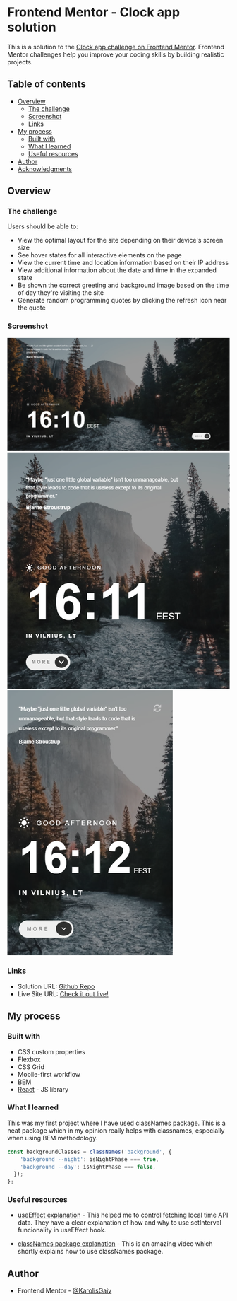 # Frontend Mentor - Clock app solution

This is a solution to the [Clock app challenge on Frontend Mentor](https://www.frontendmentor.io/challenges/clock-app-LMFaxFwrM). Frontend Mentor challenges help you improve your coding skills by building realistic projects.

## Table of contents

- [Overview](#overview)
  - [The challenge](#the-challenge)
  - [Screenshot](#screenshot)
  - [Links](#links)
- [My process](#my-process)
  - [Built with](#built-with)
  - [What I learned](#what-i-learned)
  - [Useful resources](#useful-resources)
- [Author](#author)
- [Acknowledgments](#acknowledgments)

## Overview

### The challenge

Users should be able to:

- View the optimal layout for the site depending on their device's screen size
- See hover states for all interactive elements on the page
- View the current time and location information based on their IP address
- View additional information about the date and time in the expanded state
- Be shown the correct greeting and background image based on the time of day they're visiting the site
- Generate random programming quotes by clicking the refresh icon near the quote

### Screenshot

![Desktop view](./src/assets/image-desktop.png)
![Tablet view](./src/assets/image-tablet.png)
![Phone view](./src/assets/image-phone.png)

### Links

- Solution URL: [Github Repo](https://github.com/KarolisGaiv/clock-app)
- Live Site URL: [Check it out live!](https://karolisgaiv.github.io/clock-app/)

## My process

### Built with

- CSS custom properties
- Flexbox
- CSS Grid
- Mobile-first workflow
- BEM
- [React](https://reactjs.org/) - JS library

### What I learned

This was my first project where I have used classNames package. This is a neat package which in my opinion really helps with classnames, especially when using BEM methodology.

```js
const backgroundClasses = classNames('background', {
    'background --night': isNightPhase === true,
    'background --day': isNightPhase === false,
  });
};
```

### Useful resources

- [useEffect explanation](https://javascript.plainenglish.io/using-reacts-useeffect-hook-to-fetch-data-and-periodically-refresh-that-data-2a69b6d44081) - This helped me to control fetching local time API data. They have a clear explanation of how and why to use setInterval funcionality in useEffect hook.

- [classNames package explanation](https://www.youtube.com/watch?v=LakwDt7K_OQ) - This is an amazing video which shortly explains how to use classNames package.

## Author

- Frontend Mentor - [@KarolisGaiv](https://www.frontendmentor.io/profile/KarolisGaiv)
